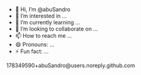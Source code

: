- 👋 Hi, I’m @abuSandro
- 👀 I’m interested in ...
- 🌱 I’m currently learning ...
- 💞️ I’m looking to collaborate on ...
- 📫 How to reach me ...
- 😄 Pronouns: ...
- ⚡ Fun fact: ...

<!---
abuSandro/abuSandro is a ✨ special ✨ repository because its `README.md` (this file) appears on your GitHub profile.
You can click the Preview link to take a look at your changes.
--->178349590+abuSandro@users.noreply.github.com
